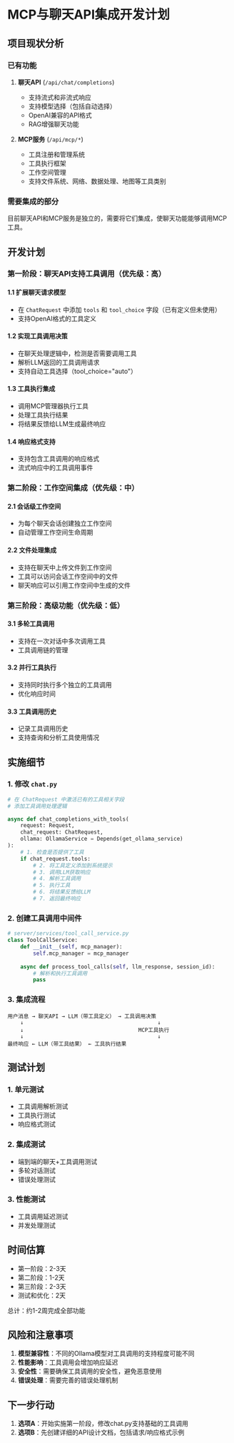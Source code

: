 # MCP与聊天API集成开发计划

## 项目现状分析

### 已有功能
1. **聊天API** (`/api/chat/completions`)
   - 支持流式和非流式响应
   - 支持模型选择（包括自动选择）
   - OpenAI兼容的API格式
   - RAG增强聊天功能

2. **MCP服务** (`/api/mcp/*`)
   - 工具注册和管理系统
   - 工具执行框架
   - 工作空间管理
   - 支持文件系统、网络、数据处理、地图等工具类别

### 需要集成的部分
目前聊天API和MCP服务是独立的，需要将它们集成，使聊天功能能够调用MCP工具。

## 开发计划

### 第一阶段：聊天API支持工具调用（优先级：高）

#### 1.1 扩展聊天请求模型
- 在 `ChatRequest` 中添加 `tools` 和 `tool_choice` 字段（已有定义但未使用）
- 支持OpenAI格式的工具定义

#### 1.2 实现工具调用决策
- 在聊天处理逻辑中，检测是否需要调用工具
- 解析LLM返回的工具调用请求
- 支持自动工具选择（tool_choice="auto"）

#### 1.3 工具执行集成
- 调用MCP管理器执行工具
- 处理工具执行结果
- 将结果反馈给LLM生成最终响应

#### 1.4 响应格式支持
- 支持包含工具调用的响应格式
- 流式响应中的工具调用事件

### 第二阶段：工作空间集成（优先级：中）

#### 2.1 会话级工作空间
- 为每个聊天会话创建独立工作空间
- 自动管理工作空间生命周期

#### 2.2 文件处理集成
- 支持在聊天中上传文件到工作空间
- 工具可以访问会话工作空间中的文件
- 聊天响应可以引用工作空间中生成的文件

### 第三阶段：高级功能（优先级：低）

#### 3.1 多轮工具调用
- 支持在一次对话中多次调用工具
- 工具调用链的管理

#### 3.2 并行工具执行
- 支持同时执行多个独立的工具调用
- 优化响应时间

#### 3.3 工具调用历史
- 记录工具调用历史
- 支持查询和分析工具使用情况

## 实施细节

### 1. 修改 `chat.py`

```python
# 在 ChatRequest 中激活已有的工具相关字段
# 添加工具调用处理逻辑

async def chat_completions_with_tools(
    request: Request,
    chat_request: ChatRequest,
    ollama: OllamaService = Depends(get_ollama_service)
):
    # 1. 检查是否提供了工具
    if chat_request.tools:
        # 2. 将工具定义添加到系统提示
        # 3. 调用LLM获取响应
        # 4. 解析工具调用
        # 5. 执行工具
        # 6. 将结果反馈给LLM
        # 7. 返回最终响应
```

### 2. 创建工具调用中间件

```python
# server/services/tool_call_service.py
class ToolCallService:
    def __init__(self, mcp_manager):
        self.mcp_manager = mcp_manager
    
    async def process_tool_calls(self, llm_response, session_id):
        # 解析和执行工具调用
        pass
```

### 3. 集成流程

```
用户消息 → 聊天API → LLM（带工具定义） → 工具调用决策
    ↓                                          ↓
    ↓                                    MCP工具执行
    ↓                                          ↓
最终响应 ← LLM（带工具结果） ← 工具执行结果
```

## 测试计划

### 1. 单元测试
- 工具调用解析测试
- 工具执行测试
- 响应格式测试

### 2. 集成测试
- 端到端的聊天+工具调用测试
- 多轮对话测试
- 错误处理测试

### 3. 性能测试
- 工具调用延迟测试
- 并发处理测试

## 时间估算

- 第一阶段：2-3天
- 第二阶段：1-2天
- 第三阶段：2-3天
- 测试和优化：2天

总计：约1-2周完成全部功能

## 风险和注意事项

1. **模型兼容性**：不同的Ollama模型对工具调用的支持程度可能不同
2. **性能影响**：工具调用会增加响应延迟
3. **安全性**：需要确保工具调用的安全性，避免恶意使用
4. **错误处理**：需要完善的错误处理机制

## 下一步行动

1. **选项A**：开始实施第一阶段，修改chat.py支持基础的工具调用
2. **选项B**：先创建详细的API设计文档，包括请求/响应格式示例
